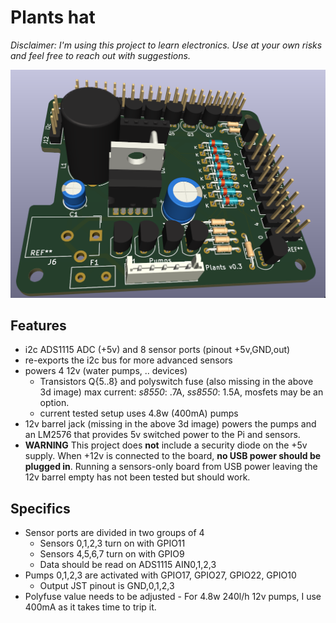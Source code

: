 # Plants hat
*Disclaimer: I'm using this project to learn electronics. Use at your own risks and feel free
to reach out with suggestions.*

![Overview of PCB](./pcb.png)
## Features
 * i2c ADS1115 ADC (+5v) and 8 sensor ports (pinout +5v,GND,out)
 * re-exports the i2c bus for more advanced sensors
 * powers 4 12v (water pumps, .. devices)
   * Transistors Q{5..8} and polyswitch fuse (also missing in the above 3d image) max current:
     *s8550*: .7A, *ss8550*: 1.5A, mosfets may be an option.
   * current tested setup uses 4.8w (400mA) pumps
 * 12v barrel jack (missing in the above 3d image) powers the pumps and an LM2576 that provides
   5v switched power to the Pi and sensors.
  * **WARNING** This project does **not** include a security diode on the +5v supply. When +12v
    is connected to the board, **no USB power should be plugged in**. Running a
    sensors-only board from USB power leaving the 12v barrel empty
    has not been tested but should work.

## Specifics
 * Sensor ports are divided in two groups of 4
   * Sensors 0,1,2,3 turn on with GPIO11
   * Sensors 4,5,6,7 turn on with GPIO9
   * Data should be read on ADS1115 AIN0,1,2,3
 * Pumps 0,1,2,3 are activated with GPIO17, GPIO27, GPIO22, GPIO10
   * Output JST pinout is GND,0,1,2,3
 * Polyfuse value needs to be adjusted - For 4.8w 240l/h 12v pumps, I use 400mA as it takes
   time to trip it.
